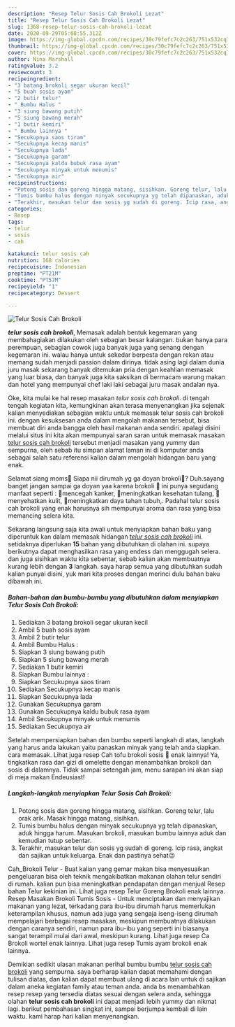 ```yaml
---
description: "Resep Telur Sosis Cah Brokoli Lezat"
title: "Resep Telur Sosis Cah Brokoli Lezat"
slug: 1368-resep-telur-sosis-cah-brokoli-lezat
date: 2020-09-29T05:08:55.312Z
image: https://img-global.cpcdn.com/recipes/30c79fefc7c2c263/751x532cq70/telur-sosis-cah-brokoli-foto-resep-utama.jpg
thumbnail: https://img-global.cpcdn.com/recipes/30c79fefc7c2c263/751x532cq70/telur-sosis-cah-brokoli-foto-resep-utama.jpg
cover: https://img-global.cpcdn.com/recipes/30c79fefc7c2c263/751x532cq70/telur-sosis-cah-brokoli-foto-resep-utama.jpg
author: Nina Marshall
ratingvalue: 3.2
reviewcount: 3
recipeingredient:
- "3 batang brokoli segar ukuran kecil"
- "5 buah sosis ayam"
- "2 butir telur"
- " Bumbu Halus "
- "3 siung bawang putih"
- "5 siung bawang merah"
- "1 butir kemiri"
- " Bumbu lainnya "
- "Secukupnya saos tiram"
- "Secukupnya kecap manis"
- "Secukupnya lada"
- "Secukupnya garam"
- "Secukupnya kaldu bubuk rasa ayam"
- "Secukupnya minyak untuk menumis"
- "Secukupnya air"
recipeinstructions:
- "Potong sosis dan goreng hingga matang, sisihkan. Goreng telur, lalu orak arik. Masak hingga matang, sisihkan."
- "Tumis bumbu halus dengan minyak secukupnya yg telah dipanaskan, aduk hingga harum. Masukan brokoli, masukan bumbu lainnya aduk dan kemudian tutup sebentar."
- "Terakhir, masukan telur dan sosis yg sudah di goreng. Icip rasa, angkat dan sajikan untuk keluarga. Enak dan pastinya sehat😉"
categories:
- Resep
tags:
- telur
- sosis
- cah

katakunci: telur sosis cah 
nutrition: 168 calories
recipecuisine: Indonesian
preptime: "PT21M"
cooktime: "PT57M"
recipeyield: "1"
recipecategory: Dessert

---
```



![Telur Sosis Cah Brokoli](https://img-global.cpcdn.com/recipes/30c79fefc7c2c263/751x532cq70/telur-sosis-cah-brokoli-foto-resep-utama.jpg)

<b><i>telur sosis cah brokoli</i></b>, Memasak adalah bentuk kegemaran yang membahagiakan dilakukan oleh sebagian besar kalangan. bukan hanya para perempuan, sebagian cowok juga banyak juga yang senang dengan kegemaran ini. walau hanya untuk sekedar berpesta dengan rekan atau memang sudah menjadi passion dalam dirinya. tidak asing lagi dalam dunia juru masak sekarang banyak ditemukan pria dengan keahlian memasak yang luar biasa, dan banyak juga kita saksikan di bermacam warung makan dan hotel yang mempunyai chef laki laki sebagai juru masak andalan nya.

Oke, kita mulai ke hal resep masakan <i>telur sosis cah brokoli</i>. di tengah tengah kegiatan kita, kemungkinan akan terasa menyenangkan jika sejenak kalian menyediakan sebagian waktu untuk memasak telur sosis cah brokoli ini. dengan kesuksesan anda dalam mengolah makanan tersebut, bisa membuat diri anda bangga oleh hasil makanan anda sendiri. apalagi disini melalui situs ini kita akan mempunyai saran saran untuk memasak masakan <u>telur sosis cah brokoli</u> tersebut menjadi masakan yang yummy dan sempurna, oleh sebab itu simpan alamat laman ini di komputer anda sebagai salah satu referensi kalian dalam mengolah hidangan baru yang enak.

Selamat siang moms🤗 Siapa nii dirumah yg ga doyan brokoli🥦? Duh.sayang banget jangan sampai ga doyan yaa karena brokoli 🥦 ini punya segudang manfaat seperti : 🥦mencegah kanker, 🥦meningkatkan kesehatan tulang, 🥦menyehatkan kulit, 🥦meningkatkan daya tahan tubuh,. Padahal telur sosis cah brokoli yang enak harusnya sih mempunyai aroma dan rasa yang bisa memancing selera kita.


Sekarang langsung saja kita awali untuk menyiapkan bahan baku yang diperuntuk kan dalam memasak hidangan <u><i>telur sosis cah brokoli</i></u> ini. setidaknya diperlukan <b>15</b> bahan yang dibutuhkan di olahan ini. supaya berikutnya dapat menghasilkan rasa yang endess dan menggugah selera. dan juga sisihkan waktu kita sebentar, sebab kalian akan membuatnya kurang lebih dengan <b>3</b> langkah. saya harap semua yang dibutuhkan sudah kalian punyai disini, yuk mari kita proses dengan merinci dulu bahan baku dibawah ini.

<!--inarticleads1-->

##### Bahan-bahan dan bumbu-bumbu yang dibutuhkan dalam menyiapkan Telur Sosis Cah Brokoli:

1. Sediakan 3 batang brokoli segar ukuran kecil
1. Ambil 5 buah sosis ayam
1. Ambil 2 butir telur
1. Ambil  Bumbu Halus :
1. Siapkan 3 siung bawang putih
1. Siapkan 5 siung bawang merah
1. Sediakan 1 butir kemiri
1. Siapkan  Bumbu lainnya :
1. Siapkan Secukupnya saos tiram
1. Sediakan Secukupnya kecap manis
1. Siapkan Secukupnya lada
1. Gunakan Secukupnya garam
1. Gunakan Secukupnya kaldu bubuk rasa ayam
1. Ambil Secukupnya minyak untuk menumis
1. Sediakan Secukupnya air


Setelah mempersiapkan bahan dan bumbu seperti langkah di atas, langkah yang harus anda lakukan yaitu panaskan minyak yang telah anda siapkan. cara memasak. Lihat juga resep Cah tofu brokoli sosis 🥦 enak lainnya! Ya, tingkatkan rasa dan gizi di omelette dengan menambahkan brokoli dan sosis di dalamnya. Tidak sampai setengah jam, menu sarapan ini akan siap di meja makan Endeusiast! 

<!--inarticleads2-->

##### Langkah-langkah menyiapkan Telur Sosis Cah Brokoli:

1. Potong sosis dan goreng hingga matang, sisihkan. Goreng telur, lalu orak arik. Masak hingga matang, sisihkan.
1. Tumis bumbu halus dengan minyak secukupnya yg telah dipanaskan, aduk hingga harum. Masukan brokoli, masukan bumbu lainnya aduk dan kemudian tutup sebentar.
1. Terakhir, masukan telur dan sosis yg sudah di goreng. Icip rasa, angkat dan sajikan untuk keluarga. Enak dan pastinya sehat😉


Cah_Brokoli Telur - Buat kalian yang gemar makan bisa menyesuaikan pengeluaran bisa oleh teknik mengakibatkan makanan olahan telur sendiri di rumah. kalian pun bisa meningkatkan pendapatan dengan menjual Resep bahan Telur kekinian ini. Lihat juga resep Telur Goreng Brokoli enak lainnya. Resep Masakan Brokoli Tumis Sosis - Untuk menciptakan dan menyajikan makanan yang lezat, terkadang para ibu-ibu dirumah harus memerlukan keterampilan khusus, namun ada juga yang sengaja iseng-iseng dirumah mempelajari berbagai resep masakan, meskipun membuatnya dilakukan dengan caranya sendiri, namun para ibu-ibu yang seperti ini biasanya sangat terampil mulai dari awal, meskipun kurang. Lihat juga resep Ca Brokoli wortel enak lainnya. Lihat juga resep Tumis ayam brokoli enak lainnya. 

Demikian sedikit ulasan makanan perihal bumbu bumbu <u>telur sosis cah brokoli</u> yang sempurna. saya berharap kalian dapat memahami dengan tulisan diatas, dan kalian dapat membuat ulang di acara lain untuk di sajikan dalam aneka kegiatan family atau teman anda. anda bs menambahkan resep resep yang tersedia diatas sesuai dengan selera anda, sehingga olahan <b>telur sosis cah brokoli</b> ini dapat menjadi lebih yummy dan nikmat lagi. berikut pembahasan singkat ini, sampai berjumpa kembali di lain waktu. kami harap hari kalian menyenangkan.
